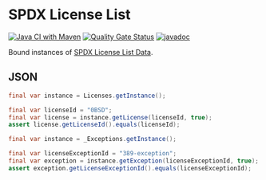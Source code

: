 # SPDX License List

[![Java CI with Maven](https://github.com/jinahya/spdx-licenses/actions/workflows/maven.yml/badge.svg)](https://github.com/jinahya/spdx-licenses/actions/workflows/maven.yml)
[![Quality Gate Status](https://sonarcloud.io/api/project_badges/measure?project=jinahya_spdx-licenses&metric=alert_status)](https://sonarcloud.io/summary/new_code?id=jinahya_spdx-licenses)
[![javadoc](https://javadoc.io/badge2/com.github.jinahya/spdx-licenses/javadoc.svg)](https://javadoc.io/doc/com.github.jinahya/spdx-licenses)

Bound instances of [SPDX License List Data](https://github.com/spdx/license-list-data).

## JSON

```java
final var instance = Licenses.getInstance();

final var licenseId = "0BSD";
final var license = instance.getLicense(licenseId, true);
assert license.getLicenseId().equals(licenseId);
```
```java
final var instance = _Exceptions.getInstance();

final var licenseExceptionId = "389-exception";
final var exception = instance.getException(licenseExceptionId, true);
assert exception.getLicenseExceptionId().equals(licenseExceptionId);
```
